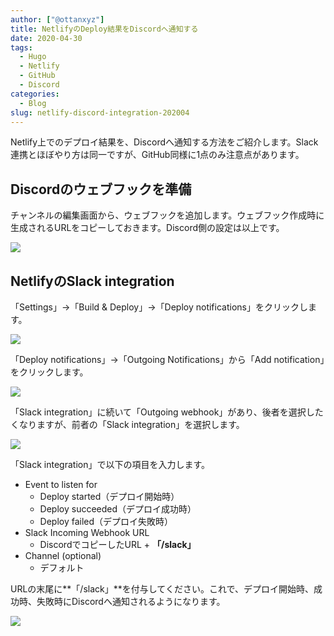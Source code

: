 ```yaml
---
author: ["@ottanxyz"]
title: NetlifyのDeploy結果をDiscordへ通知する
date: 2020-04-30
tags:
  - Hugo
  - Netlify
  - GitHub
  - Discord
categories:
  - Blog
slug: netlify-discord-integration-202004
---
```

Netlify上でのデプロイ結果を、Discordへ通知する方法をご紹介します。Slack連携とほぼやり方は同一ですが、GitHub同様に1点のみ注意点があります。

## Discordのウェブフックを準備

チャンネルの編集画面から、ウェブフックを追加します。ウェブフック作成時に生成されるURLをコピーしておきます。Discord側の設定は以上です。

![](/uploads/2020/04/screenshot-2020-04-30-19.26.21.png)

## NetlifyのSlack integration

「Settings」→「Build & Deploy」→「Deploy notifications」をクリックします。

![](/uploads/2020/04/screenshot-2020-04-30-19.32.05.png)

「Deploy notifications」→「Outgoing Notifications」から「Add notification」をクリックします。

![](/uploads/2020/04/screenshot-2020-04-30-19.25.48.png)

「Slack integration」に続いて「Outgoing webhook」があり、後者を選択したくなりますが、前者の「Slack integration」を選択します。

![](/uploads/2020/04/screenshot-2020-04-30-19.25.54.png)

「Slack integration」で以下の項目を入力します。

* Event to listen for
  * Deploy started（デプロイ開始時）
  * Deploy succeeded（デプロイ成功時）
  * Deploy failed（デプロイ失敗時）
* Slack Incoming Webhook URL
  * DiscordでコピーしたURL + **「/slack」**
* Channel (optional)
  * デフォルト

URLの末尾に**「/slack」**を付与してください。これで、デプロイ開始時、成功時、失敗時にDiscordへ通知されるようになります。

![](/uploads/2020/04/screenshot-2020-04-30-19.28.14.png)
